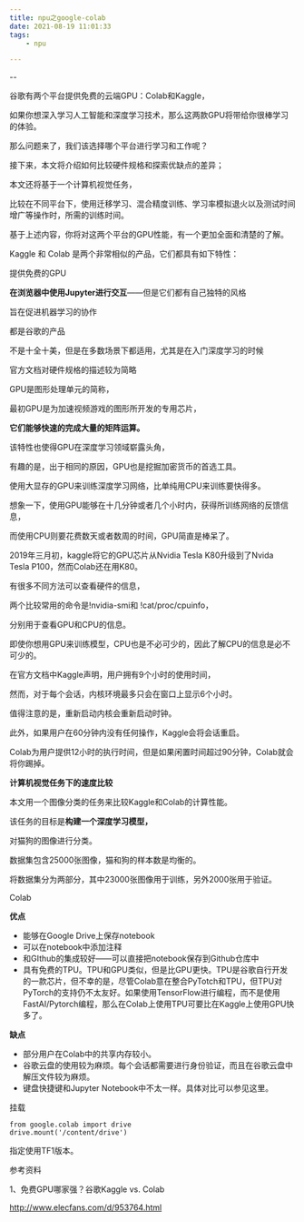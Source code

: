 ```yaml
---
title: npu之google-colab
date: 2021-08-19 11:01:33
tags:
	- npu

---
```


--

谷歌有两个平台提供免费的云端GPU：Colab和Kaggle，

 如果你想深入学习人工智能和深度学习技术，那么这两款GPU将带给你很棒学习的体验。

那么问题来了，我们该选择哪个平台进行学习和工作呢？

接下来，本文将介绍如何比较硬件规格和探索优缺点的差异；

本文还将基于一个计算机视觉任务，

比较在不同平台下，使用迁移学习、混合精度训练、学习率模拟退火以及测试时间增广等操作时，所需的训练时间。

基于上述内容，你将对这两个平台的GPU性能，有一个更加全面和清楚的了解。

Kaggle 和 Colab 是两个非常相似的产品，它们都具有如下特性：

提供免费的GPU

**在浏览器中使用Jupyter进行交互**——但是它们都有自己独特的风格

旨在促进机器学习的协作

都是谷歌的产品

不是十全十美，但是在多数场景下都适用，尤其是在入门深度学习的时候

官方文档对硬件规格的描述较为简略



GPU是图形处理单元的简称，

最初GPU是为加速视频游戏的图形所开发的专用芯片，

**它们能够快速的完成大量的矩阵运算。**

该特性也使得GPU在深度学习领域崭露头角，

有趣的是，出于相同的原因，GPU也是挖掘加密货币的首选工具。

使用大显存的GPU来训练深度学习网络，比单纯用CPU来训练要快得多。

想象一下，使用GPU能够在十几分钟或者几个小时内，获得所训练网络的反馈信息，

而使用CPU则要花费数天或者数周的时间，GPU简直是棒呆了。



2019年三月初，kaggle将它的GPU芯片从Nvidia Tesla K80升级到了Nvida Tesla P100，然而Colab还在用K80。



有很多不同方法可以查看硬件的信息，

两个比较常用的命令是!nvidia-smi和 !cat/proc/cpuinfo，

分别用于查看GPU和CPU的信息。

即使你想用GPU来训练模型，CPU也是不必可少的，因此了解CPU的信息是必不可少的。



在官方文档中Kaggle声明，用户拥有9个小时的使用时间，

然而，对于每个会话，内核环境最多只会在窗口上显示6个小时。

值得注意的是，重新启动内核会重新启动时钟。

此外，如果用户在60分钟内没有任何操作，Kaggle会将会话重启。



Colab为用户提供12小时的执行时间，但是如果闲置时间超过90分钟，Colab就会将你踢掉。



**计算机视觉任务下的速度比较**

本文用一个图像分类的任务来比较Kaggle和Colab的计算性能。

该任务的目标是**构建一个深度学习模型，**

对猫狗的图像进行分类。

数据集包含25000张图像，猫和狗的样本数是均衡的。

将数据集分为两部分，其中23000张图像用于训练，另外2000张用于验证。



Colab

**优点**

- 能够在Google Drive上保存notebook
- 可以在notebook中添加注释
- 和GIthub的集成较好——可以直接把notebook保存到Github仓库中
- 具有免费的TPU。TPU和GPU类似，但是比GPU更快。TPU是谷歌自行开发的一款芯片，但不幸的是，尽管Colab意在整合PyTotch和TPU，但TPU对PyTorch的支持仍不太友好。如果使用TensorFlow进行编程，而不是使用FastAI/Pytorch编程，那么在Colab上使用TPU可要比在Kaggle上使用GPU快多了。

**缺点**

- 部分用户在Colab中的共享内存较小。
- 谷歌云盘的使用较为麻烦。每个会话都需要进行身份验证，而且在谷歌云盘中解压文件较为麻烦。
- 键盘快捷键和Jupyter Notebook中不太一样。具体对比可以参见这里。



挂载

```
from google.colab import drive
drive.mount('/content/drive')
```

指定使用TF1版本。



参考资料

1、免费GPU哪家强？谷歌Kaggle vs. Colab

http://www.elecfans.com/d/953764.html
